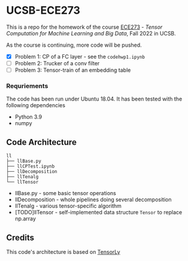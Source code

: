 # UCSB-ECE273
This is a repo for the homework of the course [ECE273](https://www.ccdc.ucsb.edu/course/ECE273) - *Tensor Computation for Machine Learning and Big Data*, Fall 2022 in UCSB.

As the course is continuing, more code will be pushed.
- [x] Problem 1: CP of a FC layer - see the `codehwp1.ipynb`
- [ ] Problem 2: Trucker of a conv filter
- [ ] Problem 3: Tensor-train of an embedding table

### Requriements
The code has been run under Ubuntu 18.04. It has been tested with the following dependencies
- Python 3.9
- numpy

## Code Architecture
```
ll
├── llBase.py
├── llCPTest.ipynb
├── llDecomposition
├── llTenalg
└── llTensor
```
- llBase.py - some basic tensor operations
- llDecomposition - whole pipelines doing several decomposition
- llTenalg - various tensor-specific algorithm
- [TODO]llTensor - self-implemented data structure `Tensor` to replace np.array

## Credits
This code's architecture is based on [TensorLy](http://tensorly.org/stable/index.html)

